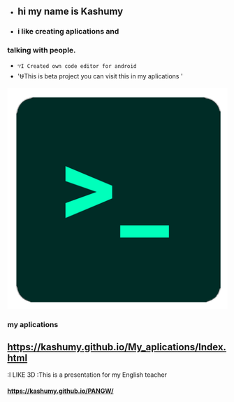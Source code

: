 - ## hi my name is Kashumy
- ### i like creating aplications and 
### talking with people.

- `♈I Created own code editor for android `
- '⛎This is beta project you can visit this in my aplications ' 

![alt text](https://github.com/kashumy/kashumy/blob/main/Untitled139_20230223213054.png?raw=true)
 ### my aplications
## https://kashumy.github.io/My_aplications/Index.html

:I LIKE 3D
:This is a presentation for my English teacher

#### https://kashumy.github.io/PANGW/
